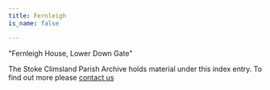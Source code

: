 ```yaml
---
title: Fernleigh
is_name: false

---
```


"Fernleigh House, Lower Down Gate"


The Stoke Climsland Parish Archive holds material under this index entry. To find out more please [contact us](/contact/)
